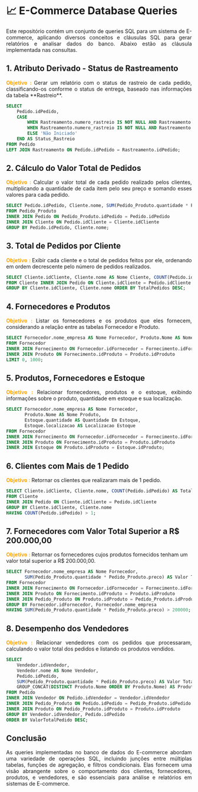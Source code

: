 # 📈 E-Commerce Database Queries
<p style="text-align: justify;">
Este repositório contém um conjunto de queries SQL para um sistema de E-commerce, aplicando diversos conceitos e cláusulas SQL para gerar relatórios e analisar dados do banco. Abaixo estão as cláusula implementada nas consultas.
</p>

## 1. Atributo Derivado - Status de Rastreamento
<p style="text-align: justify;">
<strong style="color: #FFA500;">Objetivo : </strong> Gerar um relatório com o status de rastreio de cada pedido, classificando-os conforme o status de entrega, baseado nas informações da tabela **Rastreio**.
</p>

```sql
SELECT 
    Pedido.idPedido,
    CASE
        WHEN Rastreamento.numero_rastreio IS NOT NULL AND Rastreamento.status = 'Em Transito' THEN 'Em Transito'
        WHEN Rastreamento.numero_rastreio IS NOT NULL AND Rastreamento.status = 'Entregue' THEN 'Entregue'
        ELSE 'Não Iniciado'
    END AS Status_Rastreio
FROM Pedido
LEFT JOIN Rastreamento ON Pedido.idPedido = Rastreamento.idPedido;
```

## 2. Cálculo do Valor Total de Pedidos
<p style="text-align: justify;">
<strong style="color: #FFA500;">Objetivo : </strong> Calcular o valor total de cada pedido realizado pelos clientes, multiplicando a quantidade de cada item pelo seu preço e somando esses valores para cada pedido.
</p>

```sql
SELECT Pedido.idPedido, Cliente.nome, SUM(Pedido_Produto.quantidade * Pedido_Produto.preco) AS valor_total_calculado
FROM Pedido_Produto
INNER JOIN Pedido ON Pedido_Produto.idPedido = Pedido.idPedido
INNER JOIN Cliente ON Pedido.idCliente = Cliente.idCliente
GROUP BY Pedido.idPedido, Cliente.nome;
```
## 3. Total de Pedidos por Cliente
<p style="text-align: justify;">
<strong style="color: #FFA500;">Objetivo : </strong> Exibir cada cliente e o total de pedidos feitos por ele, ordenando em ordem decrescente pelo número de pedidos realizados.
</p>

```sql
SELECT Cliente.idCliente, Cliente.nome AS Nome Cliente, COUNT(Pedido.idPedido) AS Total Pedidos
FROM Cliente INNER JOIN Pedido ON Cliente.idCliente = Pedido.idCliente
GROUP BY Cliente.idCliente, Cliente.nome ORDER BY TotalPedidos DESC;
```
## 4. Fornecedores e Produtos
<p style="text-align: justify;">
<strong style="color: #FFA500;">Objetivo : </strong> Listar os fornecedores e os produtos que eles fornecem, considerando a relação entre as tabelas Fornecedor e Produto.
</p>

```sql
SELECT Fornecedor.nome_empresa AS Nome Fornecedor, Produto.Nome AS Nome Produto
FROM Fornecedor
INNER JOIN Fornecimento ON Fornecedor.idFornecedor = Fornecimento.idFornecedor
INNER JOIN Produto ON Fornecimento.idProduto = Produto.idProduto
LIMIT 0, 1000;
```
## 5. Produtos, Fornecedores e Estoque
<p style="text-align: justify;">
<strong style="color: #FFA500;">Objetivo : </strong> Relacionar fornecedores, produtos e o estoque, exibindo informações sobre o produto, quantidade em estoque e sua localização.
</p>

```sql
SELECT Fornecedor.nome_empresa AS Nome Fornecedor, 
       Produto.Nome AS Nome Produto, 
       Estoque.quantidade AS Quantidade Em Estoque, 
       Estoque.localizacao AS Localizacao Estoque
FROM Fornecedor
INNER JOIN Fornecimento ON Fornecedor.idFornecedor = Fornecimento.idFornecedor
INNER JOIN Produto ON Fornecimento.idProduto = Produto.idProduto
INNER JOIN Estoque ON Produto.idProduto = Estoque.idProduto;
```
## 6. Clientes com Mais de 1 Pedido
<strong style="color: #FFA500;">Objetivo : </strong> Retornar os clientes que realizaram mais de 1 pedido.

```sql
SELECT Cliente.idCliente, Cliente.nome, COUNT(Pedido.idPedido) AS Total Pedidos
FROM Cliente
INNER JOIN Pedido ON Cliente.idCliente = Pedido.idCliente
GROUP BY Cliente.idCliente, Cliente.nome
HAVING COUNT(Pedido.idPedido) > 1;
```
## 7. Fornecedores com Valor Total Superior a R$ 200.000,00
<strong style="color: #FFA500;">Objetivo : </strong> Retornar os fornecedores cujos produtos fornecidos tenham um valor total superior a R$ 200.000,00.

```sql
SELECT Fornecedor.nome_empresa AS Nome Fornecedor, 
       SUM(Pedido_Produto.quantidade * Pedido_Produto.preco) AS Valor Total Fornecido
FROM Fornecedor
INNER JOIN Fornecimento ON Fornecedor.idFornecedor = Fornecimento.idFornecedor
INNER JOIN Produto ON Fornecimento.idProduto = Produto.idProduto
INNER JOIN Pedido_Produto ON Produto.idProduto = Pedido_Produto.idProduto
GROUP BY Fornecedor.idFornecedor, Fornecedor.nome_empresa
HAVING SUM(Pedido_Produto.quantidade * Pedido_Produto.preco) > 200000;
```
## 8. Desempenho dos Vendedores
<p style="text-align: justify;">
<strong style="color: #FFA500;">Objetivo : </strong> Relacionar vendedores com os pedidos que processaram, calculando o valor total dos pedidos e listando os produtos vendidos.
</p>

```sql
SELECT 
    Vendedor.idVendedor,
    Vendedor.nome AS Nome Vendedor,
    Pedido.idPedido,
    SUM(Pedido_Produto.quantidade * Pedido_Produto.preco) AS Valor Total Pedido,
    GROUP_CONCAT(DISTINCT Produto.Nome ORDER BY Produto.Nome) AS Produtos Vendidos
FROM Pedido
INNER JOIN Vendedor ON Pedido.idVendedor = Vendedor.idVendedor
INNER JOIN Pedido_Produto ON Pedido.idPedido = Pedido_Produto.idPedido
INNER JOIN Produto ON Pedido_Produto.idProduto = Produto.idProduto
GROUP BY Vendedor.idVendedor, Pedido.idPedido
ORDER BY ValorTotalPedido DESC;
```
## Conclusão
<p style="text-align: justify;">
As queries implementadas no banco de dados do E-commerce abordam uma variedade de operações SQL, incluindo junções entre múltiplas tabelas, funções de agregação, e filtros condicionais. Elas fornecem uma visão abrangente sobre o comportamento dos clientes, fornecedores, produtos, e vendedores, e são essenciais para análise e relatórios em sistemas de E-commerce.
</p>



